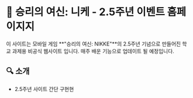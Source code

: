 # 📘 승리의 여신: 니케 - 2.5주년 이벤트 홈페이지지

이 사이트는 모바일 게임 **"승리의 여신: NIKKE"**의 2.5주년 기념으로 만들어진 학교 과제용 비공식 웹사이트 입니다.
매주 배운 기능으로 업데이트 될 예정입니다.

## 🔍 소개

- 2.5주년 사이트 간단 구현현

